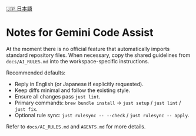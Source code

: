 [🇯🇵 日本語](/docs/gemini-instructions.ja.md)

# Notes for Gemini Code Assist

At the moment there is no official feature that automatically imports standard repository files. When necessary, copy the shared guidelines from `docs/AI_RULES.md` into the workspace-specific instructions.

Recommended defaults:

- Reply in English (or Japanese if explicitly requested).
- Keep diffs minimal and follow the existing style.
- Ensure all changes pass `just lint`.
- Primary commands: `brew bundle install` → `just setup` / `just lint` / `just fix`.
- Optional rule sync: `just rulesync -- --check` / `just rulesync -- apply`.

Refer to `docs/AI_RULES.md` and `AGENTS.md` for more details.
